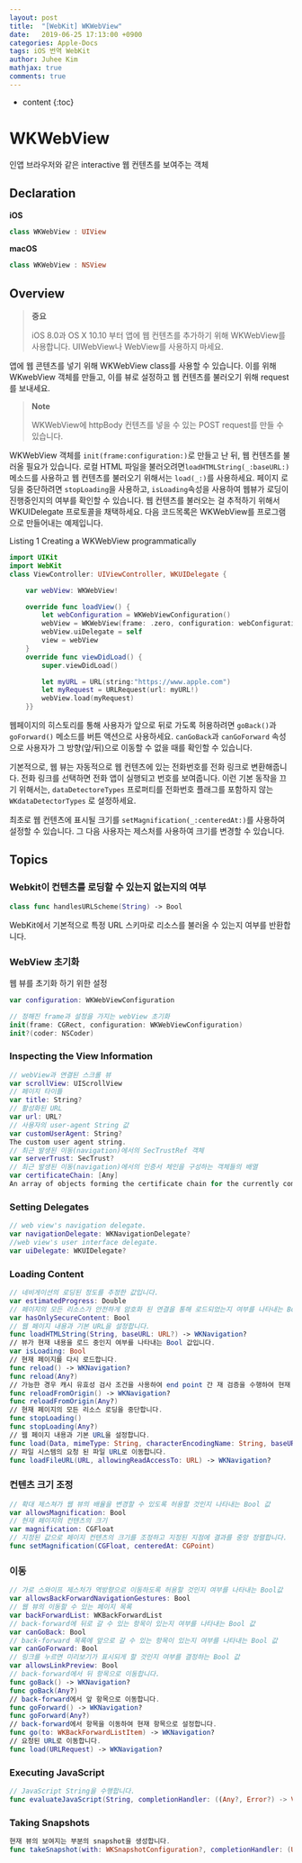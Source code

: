 ```yaml
---
layout: post
title:  "[WebKit] WKWebView"
date:   2019-06-25 17:13:00 +0900
categories: Apple-Docs
tags: iOS 번역 WebKit
author: Juhee Kim
mathjax: true
comments: true
---
```


* content
{:toc}

# WKWebView
인앱 브라우저와 같은 interactive 웹 컨텐츠를 보여주는 객체

## Declaration
**iOS**
```swift
class WKWebView : UIView
```
**macOS**
```swift
class WKWebView : NSView
```
## Overview
> **중요**
>
> iOS 8.0과 OS X 10.10 부터 앱에 웹 컨텐츠를 추가하기 위해 WKWebView를 사용합니다. UIWebView나 WebView를 사용하지 마세요.

앱에 웹 콘텐츠를 넣기 위해 WKWebView class를 사용할 수 있습니다. 이를 위해 WKwebView 객체를 만들고, 이를 뷰로 설정하고 웹 컨텐츠를 불러오기 위해 request를 보내세요.

> **Note**
>
> WKWebView에 httpBody 컨텐츠를 넣을 수 있는 POST request를 만들 수 있습니다.

WKWebView 객체를 ```init(frame:configuration:)```로 만들고 난 뒤, 웹 컨텐츠를 불러올 필요가 있습니다. 로컬 HTML 파일을 불러오려면```loadHTMLString(_:baseURL:)``` 메소드를 사용하고 웹 컨텐츠를 불러오기 위해서는 ```load(_:)```를 사용하세요. 페이지 로딩을 중단하려면 ```stopLoading```을 사용하고, ```isLoading```속성을 사용하여 웹뷰가 로딩이 진행중인지의 여부를 확인할 수 있습니다. 웹 컨텐츠를 불러오는 걸 추적하기 위해서 WKUIDelegate 프로토콜을 채택하세요. 다음 코드목록은 WKWebView를 프로그램으로 만들어내는 예제입니다.

Listing 1
Creating a WKWebView programmatically
```swift
import UIKit
import WebKit
class ViewController: UIViewController, WKUIDelegate {

    var webView: WKWebView!

    override func loadView() {
        let webConfiguration = WKWebViewConfiguration()
        webView = WKWebView(frame: .zero, configuration: webConfiguration)
        webView.uiDelegate = self
        view = webView
    }
    override func viewDidLoad() {
        super.viewDidLoad()

        let myURL = URL(string:"https://www.apple.com")
        let myRequest = URLRequest(url: myURL!)
        webView.load(myRequest)
    }}
```
웹페이지의 히스토리를 통해 사용자가 앞으로 뒤로 가도록 허용하려면 ```goBack()```과 ```goForward()``` 메소드를 버튼 액션으로 사용하세요. ```canGoBack```과 ```canGoForward``` 속성으로 사용자가 그 방향(앞/뒤)으로 이동할 수 없을 때를 확인할 수 있습니다.

기본적으로, 웹 뷰는 자동적으로 웹 컨텐츠에 있는 전화번호를 전화 링크로 변환해줍니다. 전화 링크를 선택하면 전화 앱이 실행되고 번호를 보여줍니다. 이런 기본 동작을 끄기 위해서는, ```dataDetectoreTypes``` 프로퍼티를 전화번호 플래그를 포함하지 않는 ```WKdataDetectorTypes``` 로 설정하세요.

최초로 웹 컨텐츠에 표시될 크기를 ```setMagnification(_:centeredAt:)```를 사용하여 설정할 수 있습니다. 그 다음 사용자는 제스처를 사용하여 크기를 변경할 수 있습니다.

## Topics
### Webkit이 컨텐츠를 로딩할 수 있는지 없는지의 여부
```swift
class func handlesURLScheme(String) -> Bool
```
WebKit에서 기본적으로 특정 URL 스키마로 리소스를 불러올 수 있는지 여부를 반환합니다.

### WebView 초기화
웹 뷰를 초기화 하기 위한 설정
```swift
var configuration: WKWebViewConfiguration
```
```swift
// 정해진 frame과 설정을 가지는 webView 초기화
init(frame: CGRect, configuration: WKWebViewConfiguration)
init?(coder: NSCoder)
```
### Inspecting the View Information
```swift
// webView과 연결된 스크롤 뷰
var scrollView: UIScrollView
// 페이지 타이틀
var title: String?
// 활성화된 URL
var url: URL?
// 사용자의 user-agent String 값
var customUserAgent: String?
The custom user agent string.
// 최근 발생된 이동(navigation)에서의 SecTrustRef 객체
var serverTrust: SecTrust?
// 최근 발생된 이동(navigation)에서의 인증서 체인을 구성하는 객체들의 배열
var certificateChain: [Any]
An array of objects forming the certificate chain for the currently com
```
### Setting Delegates
```swift
// web view's navigation delegate.
var navigationDelegate: WKNavigationDelegate?
//web view's user interface delegate.
var uiDelegate: WKUIDelegate?
```
### Loading Content
```swift
// 네비게이션의 로딩된 정도를 추정한 값입니다.
var estimatedProgress: Double
// 페이지의 모든 리소스가 안전하게 암호화 된 연결을 통해 로드되었는지 여부를 나타내는 Bool 값입니다.
var hasOnlySecureContent: Bool
// 웹 페이지 내용과 기본 URL을 설정합니다.
func loadHTMLString(String, baseURL: URL?) -> WKNavigation?
// 뷰가 현재 내용을 로드 중인지 여부를 나타내는 Bool 값입니다.
var isLoading: Bool
// 현재 페이지를 다시 로드합니다.
func reload() -> WKNavigation?
func reload(Any?)
// 가능한 경우 캐시 유효성 검사 조건을 사용하여 end point 간 재 검증을 수행하여 현재 페이지를 다시 로드합니다.
func reloadFromOrigin() -> WKNavigation?
func reloadFromOrigin(Any?)
// 현재 페이지의 모든 리소스 로딩을 중단합니다.
func stopLoading()
func stopLoading(Any?)
// 웹 페이지 내용과 기본 URL을 설정합니다.
func load(Data, mimeType: String, characterEncodingName: String, baseURL: URL) -> WKNavigation?
// 파일 시스템의 요청 된 파일 URL로 이동합니다.
func loadFileURL(URL, allowingReadAccessTo: URL) -> WKNavigation?
```
### 컨텐츠 크기 조정
```swift
// 확대 제스쳐가 웹 뷰의 배율을 변경할 수 있도록 허용할 것인지 나타내는 Bool 값
var allowsMagnification: Bool
// 현재 페이지의 컨텐츠의 크기
var magnification: CGFloat
// 지정된 값으로 페이지 컨텐츠의 크기를 조정하고 지정된 지점에 결과를 중앙 정렬합니다.
func setMagnification(CGFloat, centeredAt: CGPoint)
```
### 이동
```swift
// 가로 스와이프 제스처가 역방향으로 이동하도록 허용할 것인지 여부를 나타내는 Bool값
var allowsBackForwardNavigationGestures: Bool
// 웹 뷰의 이동할 수 있는 페이지 목록
var backForwardList: WKBackForwardList
// back-forward에 뒤로 갈 수 있는 항목이 있는지 여부를 나타내는 Bool 값
var canGoBack: Bool
// back-forward 목록에 앞으로 갈 수 있는 항목이 있는지 여부를 나타내는 Bool 값
var canGoForward: Bool
// 링크를 누르면 미리보기가 표시되게 할 것인지 여부를 결정하는 Bool 값
var allowsLinkPreview: Bool
// back-forward에서 뒤 항목으로 이동합니다.
func goBack() -> WKNavigation?
func goBack(Any?)
// back-forward에서 앞 항목으로 이동합니다.
func goForward() -> WKNavigation?
func goForward(Any?)
// back-forward에서 항목을 이동하여 현재 항목으로 설정합니다.
func go(to: WKBackForwardListItem) -> WKNavigation?
// 요청된 URL로 이동합니다.
func load(URLRequest) -> WKNavigation?
```
### Executing JavaScript
```swift
// JavaScript String을 수행합니다.
func evaluateJavaScript(String, completionHandler: ((Any?, Error?) -> Void)?)
```
### Taking Snapshots
```swift
현재 뷰의 보여지는 부분의 snapshot을 생성합니다.
func takeSnapshot(with: WKSnapshotConfiguration?, completionHandler: (UIImage?, Error?) -> Void)
```
